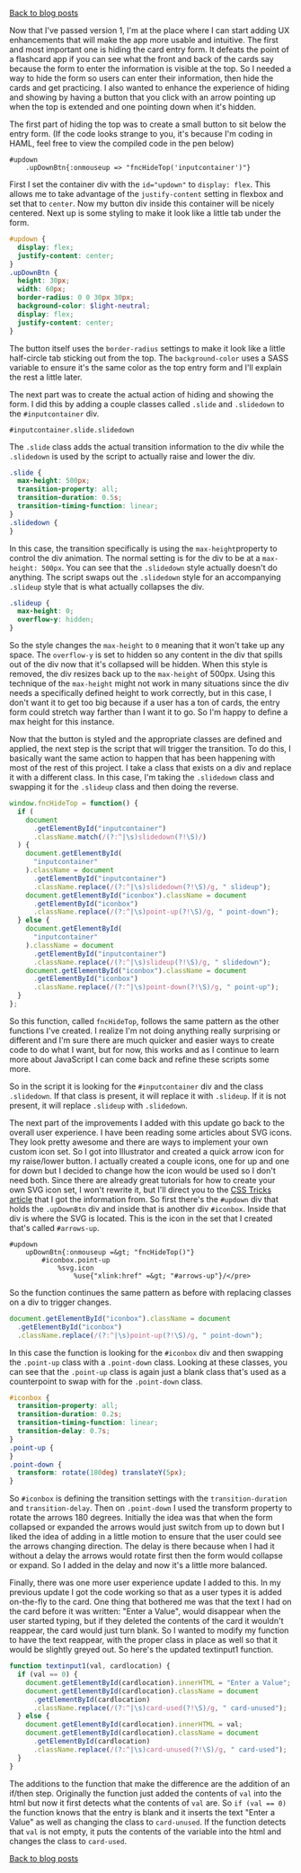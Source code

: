 [Back to blog posts](../blog.html)

Now that I've passed version 1, I'm at the place where I can start adding UX enhancements that will make the app more usable and intuitive. The first and most important one is hiding the card entry form. It defeats the point of a flashcard app if you can see what the front and back of the cards say because the form to enter the information is visible at the top. So I needed a way to hide the form so users can enter their information, then hide the cards and get practicing. I also wanted to enhance the experience of hiding and showing by having a button that you click with an arrow pointing up when the top is extended and one pointing down when it's hidden.

The first part of hiding the top was to create a small button to sit below the entry form. (If the code looks strange to you, it's because I'm coding in HAML, feel free to view the compiled code in the pen below)

```haml
#updown
    .upDownBtn{:onmouseup => "fncHideTop('inputcontainer')"}
```

First I set the container div with the `id="updown"` to `display: flex`. This allows me to take advantage of the `justify-content` setting in flexbox and set that to `center`. Now my button div inside this container will be nicely centered. Next up is some styling to make it look like a little tab under the form.

```scss
#updown {
  display: flex;
  justify-content: center;
}
.upDownBtn {
  height: 30px;
  width: 60px;
  border-radius: 0 0 30px 30px;
  background-color: $light-neutral;
  display: flex;
  justify-content: center;
}
```

The button itself uses the `border-radius` settings to make it look like a little half-circle tab sticking out from the top. The `background-color` uses a SASS variable to ensure it's the same color as the top entry form and I'll explain the rest a little later.

The next part was to create the actual action of hiding and showing the form. I did this by adding a couple classes called `.slide` and `.slidedown` to the `#inputcontainer` div.

```haml
#inputcontainer.slide.slidedown
```

The `.slide` class adds the actual transition information to the div while the `.slidedown` is used by the script to actually raise and lower the div.

```scss
.slide {
  max-height: 500px;
  transition-property: all;
  transition-duration: 0.5s;
  transition-timing-function: linear;
}
.slidedown {
}
```

In this case, the transition specifically is using the `max-height`property to control the div animation. The normal setting is for the div to be at a `max-height: 500px`. You can see that the `.slidedown` style actually doesn't do anything. The script swaps out the `.slidedown` style for an accompanying `.slideup` style that is what actually collapses the div.

```scss
.slideup {
  max-height: 0;
  overflow-y: hidden;
}
```

So the style changes the `max-height` to `0` meaning that it won't take up any space. The `overflow-y` is set to hidden so any content in the div that spills out of the div now that it's collapsed will be hidden. When this style is removed, the div resizes back up to the `max-height` of 500px. Using this technique of the `max-height` might not work in many situations since the div needs a specifically defined height to work correctly, but in this case, I don't want it to get too big because if a user has a ton of cards, the entry form could stretch way farther than I want it to go. So I'm happy to define a max height for this instance.

Now that the button is styled and the appropriate classes are defined and applied, the next step is the script that will trigger the transition. To do this, I basically want the same action to happen that has been happening with most of the rest of this project. I take a class that exists on a div and replace it with a different class. In this case, I'm taking the `.slidedown` class and swapping it for the `.slideup` class and then doing the reverse.

```javascript
window.fncHideTop = function() {
  if (
    document
      .getElementById("inputcontainer")
      .className.match(/(?:^|\s)slidedown(?!\S)/)
  ) {
    document.getElementById(
      "inputcontainer"
    ).className = document
      .getElementById("inputcontainer")
      .className.replace(/(?:^|\s)slidedown(?!\S)/g, " slideup");
    document.getElementById("iconbox").className = document
      .getElementById("iconbox")
      .className.replace(/(?:^|\s)point-up(?!\S)/g, " point-down");
  } else {
    document.getElementById(
      "inputcontainer"
    ).className = document
      .getElementById("inputcontainer")
      .className.replace(/(?:^|\s)slideup(?!\S)/g, " slidedown");
    document.getElementById("iconbox").className = document
      .getElementById("iconbox")
      .className.replace(/(?:^|\s)point-down(?!\S)/g, " point-up");
  }
};
```

So this function, called `fncHideTop`, follows the same pattern as the other functions I've created. I realize I'm not doing anything really surprising or different and I'm sure there are much quicker and easier ways to create code to do what I want, but for now, this works and as I continue to learn more about JavaScript I can come back and refine these scripts some more.

So in the script it is looking for the `#inputcontainer` div and the class `.slidedown`. If that class is present, it will replace it with `.slideup`. If it is not present, it will replace `.slideup` with `.slidedown`.

The next part of the improvements I added with this update go back to the overall user experience. I have been reading some articles about SVG icons. They look pretty awesome and there are ways to implement your own custom icon set. So I got into Illustrator and created a quick arrow icon for my raise/lower button. I actually created a couple icons, one for up and one for down but I decided to change how the icon would be used so I don't need both. Since there are already great tutorials for how to create your own SVG icon set, I won't rewrite it, but I'll direct you to the [CSS Tricks article](https://css-tricks.com/svg-sprites-use-better-icon-fonts/) that I got the information from. So first there's the `#updown` div that holds the `.upDownBtn` div and inside that is another div `#iconbox`. Inside that div is where the SVG is located. This is the icon in the set that I created that's called `#arrows-up`.

```haml
#updown
    upDownBtn{:onmouseup =&gt; "fncHideTop()"}
        #iconbox.point-up
            %svg.icon
                %use{"xlink:href" =&gt; "#arrows-up"}/</pre>
```

So the function continues the same pattern as before with replacing classes on a div to trigger changes.

```javascript
document.getElementById("iconbox").className = document
  .getElementById("iconbox")
  .className.replace(/(?:^|\s)point-up(?!\S)/g, " point-down");
```

In this case the function is looking for the
`#iconbox` div and then swapping the `.point-up` class with a `.point-down` class. Looking at these classes, you can see that the `.point-up` class is again just a blank class that's used as a counterpoint to swap with for the `.point-down` class.

```scss
#iconbox {
  transition-property: all;
  transition-duration: 0.2s;
  transition-timing-function: linear;
  transition-delay: 0.7s;
}
.point-up {
}
.point-down {
  transform: rotate(180deg) translateY(5px);
}
```

So `#iconbox` is defining the transition settings with the `transition-duration` and `transition-delay`. Then on `.point-down` I used the transform property to rotate the arrows 180 degrees. Initially the idea was that when the form collapsed or expanded the arrows would just switch from up to down but I liked the idea of adding in a little motion to ensure that the user could see the arrows changing direction. The delay is there because when I had it without a delay the arrows would rotate first then the form would collapse or expand. So I added in the delay and now it's a little more balanced.

Finally, there was one more user experience update I added to this. In my previous update I got the code working so that as a user types it is added on-the-fly to the card. One thing that bothered me was that the text I had on the card before it was written: "Enter a Value", would disappear when the user started typing, but if they deleted the contents of the card it wouldn't reappear, the card would just turn blank. So I wanted to modify my function to have the text reappear, with the proper class in place as well so that it would be slightly greyed out. So here's the updated textinput1 function.

```javascript
function textinput1(val, cardlocation) {
  if (val == 0) {
    document.getElementById(cardlocation).innerHTML = "Enter a Value";
    document.getElementById(cardlocation).className = document
      .getElementById(cardlocation)
      .className.replace(/(?:^|\s)card-used(?!\S)/g, " card-unused");
  } else {
    document.getElementById(cardlocation).innerHTML = val;
    document.getElementById(cardlocation).className = document
      .getElementById(cardlocation)
      .className.replace(/(?:^|\s)card-unused(?!\S)/g, " card-used");
  }
}
```

The additions to the function that make the difference are the addition of an if/then step. Originally the function just added the contents of `val` into the html but now it first detects what the contents of `val` are. So `if (val == 0)` the function knows that the entry is blank and it inserts the text "Enter a Value" as well as changing the class to `card-unused`. If the function detects that `val` is not empty, it puts the contents of the variable into the html and changes the class to `card-used`.

[Back to blog posts](../blog.html)
